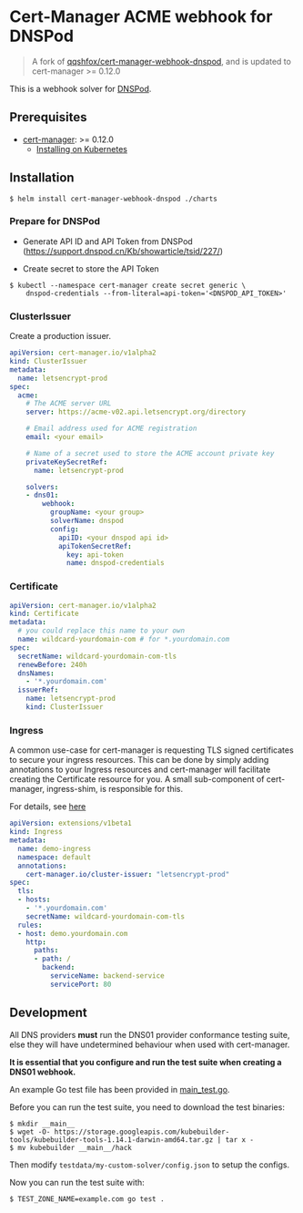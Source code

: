 # Cert-Manager ACME webhook for DNSPod

> A fork of [qqshfox/cert-manager-webhook-dnspod](https://github.com/qqshfox/cert-manager-webhook-dnspod), and is updated to cert-manager >= 0.12.0

This is a webhook solver for [DNSPod](https://www.dnspod.cn).

## Prerequisites

- [cert-manager](https://github.com/jetstack/cert-manager): >= 0.12.0
  - [Installing on Kubernetes](https://cert-manager.io/docs/installation/kubernetes/)

## Installation

```console
$ helm install cert-manager-webhook-dnspod ./charts
```

### Prepare for DNSPod

- Generate API ID and API Token from DNSPod (https://support.dnspod.cn/Kb/showarticle/tsid/227/)

- Create secret to store the API Token

```console
$ kubectl --namespace cert-manager create secret generic \
    dnspod-credentials --from-literal=api-token='<DNSPOD_API_TOKEN>'
```

### ClusterIssuer

Create a production issuer.

```yaml
apiVersion: cert-manager.io/v1alpha2
kind: ClusterIssuer
metadata:
  name: letsencrypt-prod
spec:
  acme:
    # The ACME server URL
    server: https://acme-v02.api.letsencrypt.org/directory

    # Email address used for ACME registration
    email: <your email>

    # Name of a secret used to store the ACME account private key
    privateKeySecretRef:
      name: letsencrypt-prod

    solvers:
    - dns01:
        webhook:
          groupName: <your group>
          solverName: dnspod
          config:
            apiID: <your dnspod api id>
            apiTokenSecretRef:
              key: api-token
              name: dnspod-credentials
```

### Certificate

```yaml
apiVersion: cert-manager.io/v1alpha2
kind: Certificate
metadata:
  # you could replace this name to your own
  name: wildcard-yourdomain-com # for *.yourdomain.com
spec:
  secretName: wildcard-yourdomain-com-tls
  renewBefore: 240h
  dnsNames:
    - '*.yourdomain.com'
  issuerRef:
    name: letsencrypt-prod
    kind: ClusterIssuer
```

### Ingress

A common use-case for cert-manager is requesting TLS signed certificates to secure your ingress resources. This can be done by simply adding annotations to your Ingress resources and cert-manager will facilitate creating the Certificate resource for you. A small sub-component of cert-manager, ingress-shim, is responsible for this.

For details, see [here](https://cert-manager.io/docs/usage/ingress/)

```yaml
apiVersion: extensions/v1beta1
kind: Ingress
metadata:
  name: demo-ingress
  namespace: default
  annotations:
    cert-manager.io/cluster-issuer: "letsencrypt-prod"
spec:
  tls:
  - hosts:
    - '*.yourdomain.com'
    secretName: wildcard-yourdomain-com-tls
  rules:
  - host: demo.yourdomain.com
    http:
      paths:
      - path: /
        backend:
          serviceName: backend-service
          servicePort: 80
```

## Development

All DNS providers **must** run the DNS01 provider conformance testing suite,
else they will have undetermined behaviour when used with cert-manager.

**It is essential that you configure and run the test suite when creating a
DNS01 webhook.**

An example Go test file has been provided in [main_test.go]().

Before you can run the test suite, you need to download the test binaries:

```console
$ mkdir __main__
$ wget -O- https://storage.googleapis.com/kubebuilder-tools/kubebuilder-tools-1.14.1-darwin-amd64.tar.gz | tar x -
$ mv kubebuilder __main__/hack
```

Then modify `testdata/my-custom-solver/config.json` to setup the configs.

Now you can run the test suite with:

```bash
$ TEST_ZONE_NAME=example.com go test .
```
